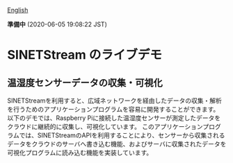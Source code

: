 <!--
Copyright (C) 2020 National Institute of Informatics

Licensed to the Apache Software Foundation (ASF) under one
or more contributor license agreements.  See the NOTICE file
distributed with this work for additional information
regarding copyright ownership.  The ASF licenses this file
to you under the Apache License, Version 2.0 (the
"License"); you may not use this file except in compliance
with the License.  You may obtain a copy of the License at

  http://www.apache.org/licenses/LICENSE-2.0

Unless required by applicable law or agreed to in writing,
software distributed under the License is distributed on an
"AS IS" BASIS, WITHOUT WARRANTIES OR CONDITIONS OF ANY
KIND, either express or implied.  See the License for the
specific language governing permissions and limitations
under the License.
--->

[English](livedemo.en.md)

**準備中** (2020-06-05 19:08:22 JST)

# SINETStream のライブデモ

## 温湿度センサーデータの収集・可視化

SINETStreamを利用すると、広域ネットワークを経由したデータの収集・解析を行うためのアプリケーションプログラムを容易に開発することができます。
以下のデモでは、Raspberry Piに接続した温湿度センサーが測定したデータをクラウドに継続的に収集し、可視化しています。
このアプリケーションプログラムでは、SINETStreamのAPIを利用することにより、センサーから収集されるデータをクラウドのサーバへ書き込む機能、およびサーバに収集されたデータを可視化プログラムに読み込む機能を実装しています。

<canvas id="myChart1" width="600" height="250"></canvas>
<canvas id="myChart2" width="600" height="250"></canvas>

<script src="https://cdnjs.cloudflare.com/ajax/libs/moment.js/2.24.0/moment.js"></script>
<script src="https://cdn.jsdelivr.net/npm/chart.js@2.9.3/dist/Chart.min.js" integrity="sha256-R4pqcOYV8lt7snxMQO/HSbVCFRPMdrhAFMH+vr9giYI=" crossorigin="anonymous"></script>
<script type="text/javascript" src="https://github.com/nagix/chartjs-plugin-colorschemes/releases/download/v0.4.0/chartjs-plugin-colorschemes.min.js"></script>
<script src="https://code.jquery.com/jquery-3.4.1.min.js"></script>
<script src="{{ '/docs/livedemo/livedemo.js' | relative_url }}"></script>
